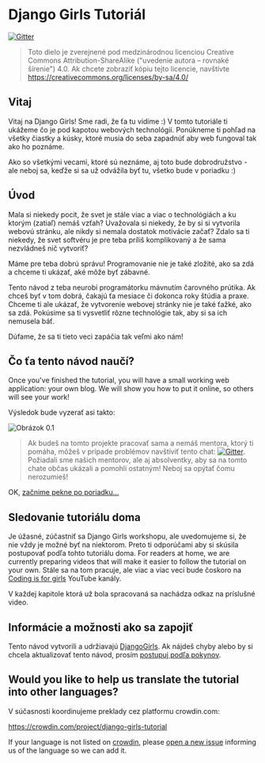 # Django Girls Tutoriál

[![Gitter](https://badges.gitter.im/DjangoGirls/tutorial.svg)](https://gitter.im/DjangoGirls/tutorial)

> Toto dielo je zverejnené pod medzinárodnou licenciou Creative Commons Attribution-ShareAlike ("uvedenie autora – rovnaké šírenie") 4.0. Ak chcete zobraziť kópiu tejto licencie, navštívte https://creativecommons.org/licenses/by-sa/4.0/

## Vitaj

Vitaj na Django Girls! Sme radi, že ťa tu vidíme :) V tomto tutoriále ti ukážeme čo je pod kapotou webových technológií. Ponúkneme ti pohľad na všetky čiastky a kúsky, ktoré musia do seba zapadnúť aby web fungoval tak ako ho poznáme.

Ako so všetkými vecami, ktoré sú neznáme, aj toto bude dobrodružstvo - ale neboj sa, keďže si sa už odvážila byť tu, všetko bude v poriadku :)

## Úvod

Mala si niekedy pocit, že svet je stále viac a viac o technológiách a ku ktorým (zatiaľ) nemáš vzťah? Uvažovala si niekedy, že by si si vytvorila webovú stránku, ale nikdy si nemala dostatok motivácie začať? Zdalo sa ti niekedy, že svet softvéru je pre teba príliš komplikovaný a že sama nezvládneš nič vytvoriť?

Máme pre teba dobrú správu! Programovanie nie je také zložité, ako sa zdá a chceme ti ukázať, aké môže byť zábavné.

Tento návod z teba neurobí programátorku mávnutím čarovného prútika. Ak chceš byť v tom dobrá, čakajú ťa mesiace či dokonca roky štúdia a praxe. Chceme ti ale ukázať, že vytvorenie webovej stránky nie je také ťažké, ako sa zdá. Pokúsime sa ti vysvetliť rôzne technológie tak, aby si sa ich nemusela báť.

Dúfame, že sa ti tieto veci zapáčia tak veľmi ako nám!

## Čo ťa tento návod naučí?

Once you've finished the tutorial, you will have a small working web application: your own blog. We will show you how to put it online, so others will see your work!

Výsledok bude vyzerať asi takto:

![Obrázok 0.1](images/application.png)

> Ak budeš na tomto projekte pracovať sama a nemáš mentora, ktorý ti pomáha, môžeš v prípade problémov navštíviť tento chat: [![Gitter](https://badges.gitter.im/DjangoGirls/tutorial.svg)](https://gitter.im/DjangoGirls/tutorial). Požiadali sme našich mentorov, ale aj absolventky, aby sa na tomto chate občas ukázali a pomohli ostatným! Neboj sa opýtať čomu nerozumieš!

OK, [začnime pekne po poriadku...](./how_the_internet_works/README.md)

## Sledovanie tutoriálu doma

Je úžasné, zúčastniť sa Django Girls workshopu, ale uvedomujeme si, že nie vždy je možné byť na niektorom. Preto ti odporúčami aby si skúsila postupovať podľa tohto tutoriálu doma. For readers at home, we are currently preparing videos that will make it easier to follow the tutorial on your own. Stále sa na tom pracuje, ale viac a viac vecí bude čoskoro na [Coding is for girls](https://www.youtube.com/channel/UC0hNd2uW8jTR5K3KBzRuG2A/feed) YouTube kanály.

V každej kapitole ktorá už bola spracovaná sa nachádza odkaz na príslušné video.

## Informácie a možnosti ako sa zapojiť

Tento návod vytvorili a udržiavajú [DjangoGirls](https://djangogirls.org/). Ak nájdeš chyby alebo by si chcela aktualizovať tento návod, prosím [postupuj podľa pokynov](https://github.com/DjangoGirls/tutorial/blob/master/README.md).

## Would you like to help us translate the tutorial into other languages?

V súčasnosti koordinujeme preklady cez platformu crowdin.com:

https://crowdin.com/project/django-girls-tutorial

If your language is not listed on [crowdin](https://crowdin.com/), please [open a new issue](https://github.com/DjangoGirls/tutorial/issues/new) informing us of the language so we can add it.